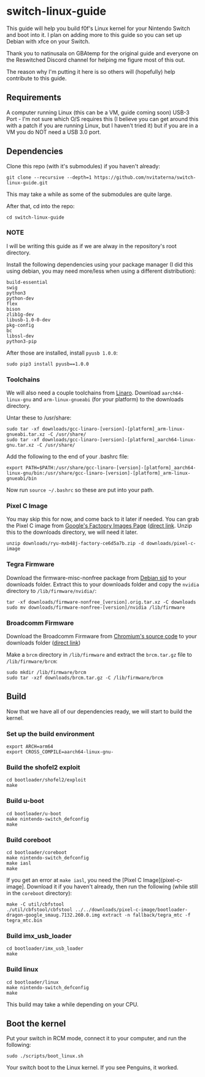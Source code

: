 # switch-linux-guide

This guide will help you build f0f's Linux kernel for your Nintendo Switch and boot into it. I plan on adding more to this guide so you can set up Debian with xfce on your Switch.

Thank you to natinusala on GBAtemp for the original guide and everyone on the Reswitched Discord channel for helping me figure most of this out.

The reason why I'm putting it here is so others will (hopefully) help contribute to this guide.

## Requirements
A computer running Linux (this can be a VM, guide coming soon)
USB-3 Port - I'm not sure which O/S requires this (I believe you can get around this with a patch if you are running Linux, but I haven't tried it) but if you are in a VM you do NOT need a USB 3.0 port.

## Dependencies

Clone this repo (with it's submodules) if you haven't already:
```
git clone --recursive --depth=1 https://github.com/nvitaterna/switch-linux-guide.git
```
This may take a while as some of the submodules are quite large.

After that, cd into the repo:
```
cd switch-linux-guide
```

### NOTE
I will be writing this guide as if we are alway in the repository's root directory.

Install the following dependencies using your package manager (I did this using debian, you may need more/less when using a different distribution):

```
build-essential
swig
python3
python-dev
flex
bison
zlib1g-dev
libusb-1.0-0-dev
pkg-config
bc
libssl-dev
python3-pip
```

After those are installed, install ``pyusb 1.0.0``:
```
sudo pip3 install pyusb==1.0.0
```

### Toolchains
We will also need a couple toolchains from [Linaro](https://releases.linaro.org/components/toolchain/binaries/latest-7). Download ``aarch64-linux-gnu`` and ``arm-linux-gnueabi`` (for your platform) to the downloads directory.

Untar these to /usr/share:
```
sudo tar -xf downloads/gcc-linaro-[version]-[platform]_arm-linux-gnueabi.tar.xz -C /usr/share/
sudo tar -xf downloads/gcc-linaro-[version]-[platform]_aarch64-linux-gnu.tar.xz -C /usr/share/
```

Add the following to the end of your .bashrc file:
```
export PATH=$PATH:/usr/share/gcc-linaro-[version]-[platform]_aarch64-linux-gnu/bin:/usr/share/gcc-linaro-[version]-[platform]_arm-linux-gnueabi/bin
```
Now run ``source ~/.bashrc`` so these are put into your path.

### Pixel C Image

You may skip this for now, and come back to it later if needed. You can grab the Pixel C image from [Google's Factopry Images Page](https://developers.google.com/android/images) ([direct link](https://dl.google.com/dl/android/aosp/ryu-mxb48j-factory-ce6d5a7b.zip).
Unzip this to the downloads directory, we will need it later.
```
unzip downloads/ryu-mxb48j-factory-ce6d5a7b.zip -d downloads/pixel-c-image
```

### Tegra Firmware
Download the firmware-misc-nonfree package from [Debian sid](https://packages.debian.org/sid/firmware-misc-nonfree) to your downloads folder. Extract this to your downloads folder and copy the ``nvidia`` directory to ``/lib/firmware/nvidia/``:

```
tar -xf downloads/firmware-nonfree_[version].orig.tar.xz -C downloads
sudo mv downloads/firmware-nonfree-[version]/nvidia /lib/firmware
```

### Broadcomm Firmware
Download the Broadcomm Firmware from [Chromium's source code](https://chromium.googlesource.com/chromiumos/third_party/linux-firmware/+/f151f016b4fe656399f199e28cabf8d658bcb52b/brcm) to your downloads folder ([direct link](https://chromium.googlesource.com/chromiumos/third_party/linux-firmware/+archive/f151f016b4fe656399f199e28cabf8d658bcb52b/brcm.tar.gz))

Make a ``brcm`` directory in ``/lib/firmware`` and extract the ``brcm.tar.gz`` file to ``/lib/firmware/brcm``:
```
sudo mkdir /lib/firmware/brcm
sudo tar -xzf downloads/brcm.tar.gz -C /lib/firmware/brcm
```

## Build
Now that we have all of our dependencies ready, we will start to build the kernel.

### Set up the build environment
```
export ARCH=arm64
export CROSS_COMPILE=aarch64-linux-gnu-
```

### Build the shofel2 exploit
```
cd bootloader/shofel2/exploit
make
```

### Build u-boot
```
cd bootloader/u-boot
make nintendo-switch_defconfig
make
```

### Build coreboot
```
cd bootloader/coreboot
make nintendo-switch_defconfig
make iasl
make
```

If you get an error at ``make iasl``, you need the [Pixel C Image](pixel-c-image]. Download it if you haven't already, then run the following (while still in the ``coreboot`` directory):

```
make -C util/cbfstool
./util/cbfstool/cbfstool ../../downloads/pixel-c-image/bootloader-dragon-google_smaug.7132.260.0.img extract -n fallback/tegra_mtc -f tegra_mtc.bin
```

### Build imx_usb_loader
```
cd bootloader/imx_usb_loader
make
```

### Build linux
```
cd bootloader/linux
make nintendo-switch_defconfig
make
```

This build may take a while depending on your CPU.

## Boot the kernel
Put your switch in RCM mode, connect it to your computer, and run the following:
```
sudo ./scripts/boot_linux.sh
```
Your switch boot to the Linux kernel. If you see Penguins, it worked.
